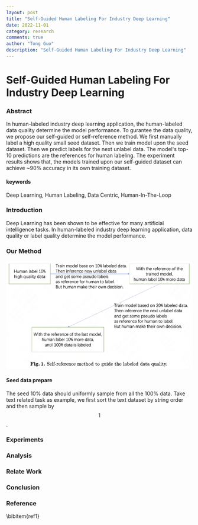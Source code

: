 ```yaml
---
layout: post
title: "Self-Guided Human Labeling For Industry Deep Learning"
date: 2022-11-01
category: research
comments: true
author: "Tong Guo"
description: "Self-Guided Human Labeling For Industry Deep Learning"
---
```



# Self-Guided Human Labeling For Industry Deep Learning

### Abstract

In human-labeled industry deep learning application, the human-labeled data quality determine the model performance. 
To gurantee the data quality, we propose our self-guided or self-reference method. 
We first manually label a high quality small seed dataset.
Then we train model upon the seed dataset.
Then we predict labels for the next unlabel data. 
The model's top-10 predictions are the references for human labeling.
The experiment results shows that, the models trained upon our self-guided dataset can achieve ~90% accuracy in its own training dataset.

#### keywords
Deep Learning, Human Labeling, Data Centric, Human-In-The-Loop

### Introduction

Deep Learning has been shown to be effective for many artificial intelligence tasks. 
In human-labeled industry deep learning application, data quality or label quality determine the model performance.



### Our Method

![](/assets/png/self-reference/fig1.png)

#### Seed data prepare 
The seed 10% data should uniformly sample from all the 100% data. Take text related task as example, we first sort the text dataset by string order and then sample by $$ 1 % 10 $$.


### Experiments


### Analysis

### Relate Work

### Conclusion


### Reference

\bibitem{ref1}
